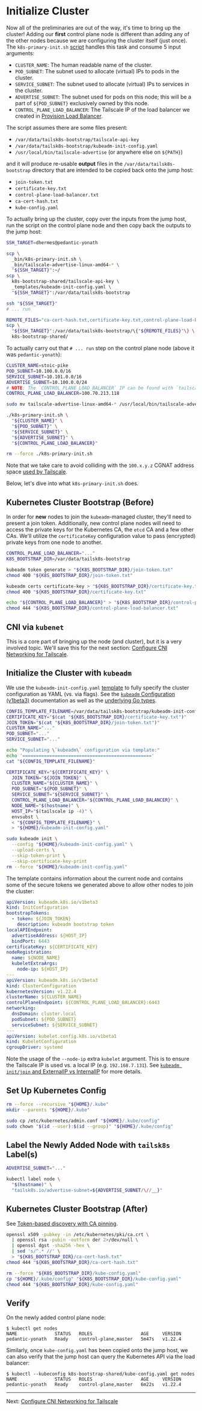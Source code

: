 # Initialize Cluster

Now all of the preliminaries are out of the way, it's time to bring up the
cluster! Adding our **first** control plane node is different than adding
any of the other nodes because we are configuring the cluster itself
(just once). The `k8s-primary-init.sh` [script][2] handles this task and
consume 5 input arguments:

- `CLUSTER_NAME`: The human readable name of the cluster.
- `POD_SUBNET`: The subnet used to allocate (virtual) IPs to pods in
  the cluster.
- `SERVICE_SUBNET`: The subnet used to allocate (virtual) IPs to services in
  the cluster.
- `ADVERTISE_SUBNET`: The subnet used for pods on this node; this will be
  a part of `${POD_SUBNET}` exclusively owned by this node.
- `CONTROL_PLANE_LOAD_BALANCER`: The Tailscale IP of the load balancer we
  created in [Provision Load Balancer][3].

The script assumes there are some files present:

- `/var/data/tailsk8s-bootstrap/tailscale-api-key`
- `/var/data/tailsk8s-bootstrap/kubeadm-init-config.yaml`
- `/usr/local/bin/tailscale-advertise` (or anywhere else on `${PATH}`)

and it will produce re-usable **output** files in the
`/var/data/tailsk8s-bootstrap` directory that are intended to be copied back
onto the jump host:

- `join-token.txt`
- `certificate-key.txt`
- `control-plane-load-balancer.txt`
- `ca-cert-hash.txt`
- `kube-config.yaml`

To actually bring up the cluster, copy over the inputs from the jump host,
run the script on the control plane node and then copy back the outputs to
the jump host:

```bash
SSH_TARGET=dhermes@pedantic-yonath

scp \
  _bin/k8s-primary-init.sh \
  _bin/tailscale-advertise-linux-amd64-* \
  "${SSH_TARGET}":~/
scp \
  k8s-bootstrap-shared/tailscale-api-key \
  _templates/kubeadm-init-config.yaml \
  "${SSH_TARGET}":/var/data/tailsk8s-bootstrap

ssh "${SSH_TARGET}"
# ... run

REMOTE_FILES="ca-cert-hash.txt,certificate-key.txt,control-plane-load-balancer.txt,join-token.txt,kube-config.yaml"
scp \
  "${SSH_TARGET}":/var/data/tailsk8s-bootstrap/\{"${REMOTE_FILES}"\} \
  k8s-bootstrap-shared/
```

To actually carry out that `# ... run` step on the control plane node
(above it was `pedantic-yonath`):

```bash
CLUSTER_NAME=stoic-pike
POD_SUBNET=10.100.0.0/16
SERVICE_SUBNET=10.101.0.0/16
ADVERTISE_SUBNET=10.100.0.0/24
# NOTE: The `CONTROL_PLANE_LOAD_BALANCER` IP can be found with `tailscale status`
CONTROL_PLANE_LOAD_BALANCER=100.70.213.118

sudo mv tailscale-advertise-linux-amd64-* /usr/local/bin/tailscale-advertise

./k8s-primary-init.sh \
  "${CLUSTER_NAME}" \
  "${POD_SUBNET}" \
  "${SERVICE_SUBNET}" \
  "${ADVERTISE_SUBNET}" \
  "${CONTROL_PLANE_LOAD_BALANCER}"

rm --force ./k8s-primary-init.sh
```

Note that we take care to avoid colliding with the `100.x.y.z` CGNAT
address space [used by Tailscale][8].

Below, let's dive into what `k8s-primary-init.sh` does.

## Kubernetes Cluster Bootstrap (Before)

In order for **new** nodes to join the `kubeadm`-managed cluster, they'll
need to present a join token. Additionally, new control plane nodes will need
to access the private keys for the Kubernetes CA, the `etcd` CA and a few
other CAs. We'll utilize the `certificateKey` configuration value to pass
(encrypted) private keys from one node to another.

```bash
CONTROL_PLANE_LOAD_BALANCER="..."
K8S_BOOTSTRAP_DIR=/var/data/tailsk8s-bootstrap

kubeadm token generate > "${K8S_BOOTSTRAP_DIR}/join-token.txt"
chmod 400 "${K8S_BOOTSTRAP_DIR}/join-token.txt"

kubeadm certs certificate-key > "${K8S_BOOTSTRAP_DIR}/certificate-key.txt"
chmod 400 "${K8S_BOOTSTRAP_DIR}/certificate-key.txt"

echo "${CONTROL_PLANE_LOAD_BALANCER}" > "${K8S_BOOTSTRAP_DIR}/control-plane-load-balancer.txt"
chmod 444 "${K8S_BOOTSTRAP_DIR}/control-plane-load-balancer.txt"
```

## CNI via `kubenet`

This is a core part of bringing up the node (and cluster), but it is a very
involved topic. We'll save this for the next section:
[Configure CNI Networking for Tailscale][1].

## Initialize the Cluster with `kubeadm`

We use the `kubeadm-init-config.yaml` [template][4] to fully specify the
cluster configuration as YAML (vs. via flags). See the
[`kubeadm` Configuration (v1beta3)][6] documentation as well as the
[underlying Go types][5].

```bash
CONFIG_TEMPLATE_FILENAME=/var/data/tailsk8s-bootstrap/kubeadm-init-config.yaml
CERTIFICATE_KEY="$(cat "${K8S_BOOTSTRAP_DIR}/certificate-key.txt")"
JOIN_TOKEN="$(cat "${K8S_BOOTSTRAP_DIR}/join-token.txt")"
CLUSTER_NAME="..."
POD_SUBNET="..."
SERVICE_SUBNET="..."

echo "Populating \`kubeadm\` configuration via template:"
echo '================================================'
cat "${CONFIG_TEMPLATE_FILENAME}"

CERTIFICATE_KEY="${CERTIFICATE_KEY}" \
  JOIN_TOKEN="${JOIN_TOKEN}" \
  CLUSTER_NAME="${CLUSTER_NAME}" \
  POD_SUBNET="${POD_SUBNET}" \
  SERVICE_SUBNET="${SERVICE_SUBNET}" \
  CONTROL_PLANE_LOAD_BALANCER="${CONTROL_PLANE_LOAD_BALANCER}" \
  NODE_NAME="$(hostname)" \
  HOST_IP="$(tailscale ip -4)" \
  envsubst \
  < "${CONFIG_TEMPLATE_FILENAME}" \
  > "${HOME}/kubeadm-init-config.yaml"

sudo kubeadm init \
  --config "${HOME}/kubeadm-init-config.yaml" \
  --upload-certs \
  --skip-token-print \
  --skip-certificate-key-print
rm --force "${HOME}/kubeadm-init-config.yaml"
```

The template contains information about the current node and contains some
of the secure tokens we generated above to allow other nodes to join the
cluster:

```yaml
apiVersion: kubeadm.k8s.io/v1beta3
kind: InitConfiguration
bootstrapTokens:
  - token: ${JOIN_TOKEN}
    description: kubeadm bootstrap token
localAPIEndpoint:
  advertiseAddress: ${HOST_IP}
  bindPort: 6443
certificateKey: ${CERTIFICATE_KEY}
nodeRegistration:
  name: ${NODE_NAME}
  kubeletExtraArgs:
    node-ip: ${HOST_IP}
---
apiVersion: kubeadm.k8s.io/v1beta3
kind: ClusterConfiguration
kubernetesVersion: v1.22.4
clusterName: ${CLUSTER_NAME}
controlPlaneEndpoint: ${CONTROL_PLANE_LOAD_BALANCER}:6443
networking:
  dnsDomain: cluster.local
  podSubnet: ${POD_SUBNET}
  serviceSubnet: ${SERVICE_SUBNET}
---
apiVersion: kubelet.config.k8s.io/v1beta1
kind: KubeletConfiguration
cgroupDriver: systemd
```

Note the usage of the `--node-ip` extra `kubelet` argument. This is to ensure
the Tailscale IP is used vs. a local IP (e.g. `192.168.7.131`). See
[`kubeadm init/join` and ExternalIP vs InternalIP][9] for more details.

## Set Up Kubernetes Config

```bash
rm --force --recursive "${HOME}/.kube"
mkdir --parents "${HOME}/.kube"

sudo cp /etc/kubernetes/admin.conf "${HOME}/.kube/config"
sudo chown "$(id --user):$(id --group)" "${HOME}/.kube/config"
```

## Label the Newly Added Node with `tailsk8s` Label(s)

```bash
ADVERTISE_SUBNET="..."

kubectl label node \
  "$(hostname)" \
  "tailsk8s.io/advertise-subnet=${ADVERTISE_SUBNET/\//__}"
```

## Kubernetes Cluster Bootstrap (After)

See [Token-based discovery with CA pinning][7].

```bash
openssl x509 -pubkey -in /etc/kubernetes/pki/ca.crt \
  | openssl rsa -pubin -outform der 2>/dev/null \
  | openssl dgst -sha256 -hex \
  | sed 's/^.* //' \
  > "${K8S_BOOTSTRAP_DIR}/ca-cert-hash.txt"
chmod 444 "${K8S_BOOTSTRAP_DIR}/ca-cert-hash.txt"

rm --force "${K8S_BOOTSTRAP_DIR}/kube-config.yaml"
cp "${HOME}/.kube/config" "${K8S_BOOTSTRAP_DIR}/kube-config.yaml"
chmod 444 "${K8S_BOOTSTRAP_DIR}/kube-config.yaml"
```

## Verify

On the newly added control plane node:

```
$ kubectl get nodes
NAME              STATUS   ROLES                  AGE     VERSION
pedantic-yonath   Ready    control-plane,master   5m47s   v1.22.4
```

Similarly, once `kube-config.yaml` has been copied onto the jump host, we
can also verify that the jump host can query the Kubernetes API via the
load balancer:

```
$ kubectl --kubeconfig k8s-bootstrap-shared/kube-config.yaml get nodes
NAME              STATUS   ROLES                  AGE     VERSION
pedantic-yonath   Ready    control-plane,master   6m22s   v1.22.4
```

---

Next: [Configure CNI Networking for Tailscale][1]

[1]: 09-tailscale-cni.md
[2]: _bin/k8s-primary-init.sh
[3]: 07-provision-load-balancer.md
[4]: _templates/kubeadm-init-config.yaml
[5]: https://github.com/kubernetes/kubernetes/blob/v1.22.4/cmd/kubeadm/app/apis/kubeadm/types.go
[6]: https://kubernetes.io/docs/reference/config-api/kubeadm-config.v1beta3/
[7]: https://kubernetes.io/docs/reference/setup-tools/kubeadm/kubeadm-join/#token-based-discovery-with-ca-pinning
[8]: https://tailscale.com/kb/1015/100.x-addresses/
[9]: https://medium.com/@aleverycity/kubeadm-init-join-and-externalip-vs-internalip-519519ddff89
